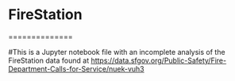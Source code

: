 # FireStation
==============

#This is a Jupyter notebook file with an incomplete analysis of the FireStation data found at 
https://data.sfgov.org/Public-Safety/Fire-Department-Calls-for-Service/nuek-vuh3
